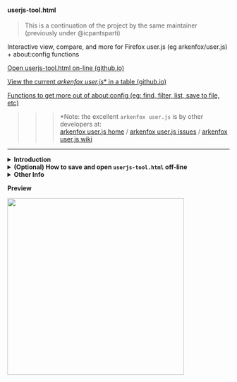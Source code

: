 #### userjs-tool.html

> This is a continuation of the project by the same maintainer (previously under @icpantsparti)

Interactive view, compare, and more for Firefox user.js (eg arkenfox/user.js) + about:config functions

[Open userjs-tool.html on-line (github.io)](https://icpantsparti2.github.io/firefox-user.js-tool/userjs-tool.html)

[View the current <i>arkenfox user.js</i>* in a table (github.io)](https://icpantsparti2.github.io/firefox-user.js-tool/userjs-tool.html?at)

[Functions to get more out of about:config (eg: find, filter, list, save to file, etc)](https://raw.githubusercontent.com/icpantsparti2/firefox-user.js-tool/master/userjs-tool-aboutconfig-functions.js)

> > > \*Note: the excellent `arkenfox user.js` is by other developers at:<br>
> > > [arkenfox user.js home](https://github.com/arkenfox/user.js) / [arkenfox user.js issues](https://github.com/arkenfox/user.js/issues?q=sort%3Aupdated-desc) / [arkenfox user.js wiki](https://github.com/arkenfox/user.js/wiki)

----

<details><summary><b>Introduction</b></summary><br>

Display a Mozilla Firefox user.js settings file contents in your Firefox browser, with:
* highlighting, links, themes*, re-size, wrap, about:config links/regex/groups
* expanding sections, and index to go to sections (with compatible user.js projects)
* compare preferences in two user.js, in a table format with order/layout options and bold cell border around differences
* actions including: user-overrides.js* append* (with comment-out*), point and click overrides collector, skeleton, prefs.js cleaner*, group by values
* load/save, drag/drop, or copy/paste user.js files (can load from some on-line URLs too)
* functions for find (filter/list)/reset/set on about:config Web Console (Firefox/forks/Thunderbird/SeaMonkey)
* This is coded in HTML/CSS/JavaScript with no cross domain dependency
* open [userjs-tool.html on-line](https://icpantsparti2.github.io/firefox-user.js-tool/userjs-tool.html) or save for off-line use

(*arkenfox/user.js inspired.  Please visit [arkenfox/user.js](https://github.com/arkenfox/user.js) and read their info on [arkenfox/user.js/wiki](https://github.com/arkenfox/user.js/wiki). They also have nice scripts for append/clean/troubleshoot.)

This started as an over the top experiment for learning some HTML/CSS/JavaScript (first released 2019.01.02, compare added 2020.02.22).  This is a viewer/tool, and not an editor/installer.

Disclaimer: Use with care at your own risk, and verify any results

----

</details>

<details><summary><b>(Optional) How to save and open <code>userjs-tool.html</code> off-line</b></summary><br>

* Click the Code button on this repo and Download ZIP (https://github.com/icpantsparti2/firefox-user.js-tool/archive/refs/heads/master.zip)
* Open the saved `userjs-tool.html` file with your Firefox browser  
(you can drag and drop it from your Downloads folder into a new tab)
* Bookmark it for easy access
* Remember to check here for updates

----

</details>

<details><summary><b>Other Info</b></summary>

* The `userjs-tool-aboutconfig-functions.js` file is also embeded in `userjs-tool.html` (view with the [a:c Functions] button).

* You can do these (and more) from the interface, or by using URL parameters:
  
    * [View the current arkenfox user.js (github.io)](https://icpantsparti2.github.io/firefox-user.js-tool/userjs-tool.html?av)

    * [View the current arkenfox user.js in a table (github.io)](https://icpantsparti2.github.io/firefox-user.js-tool/userjs-tool.html?at)
  
    * Load and view a user.js URL: [https://icpantsparti2.github.io/firefox-user.js-tool/userjs-tool.html?action=view1&load1=%68ttps://raw.githubusercontent.com/arkenfox/user.js/master/user.js](https://icpantsparti2.github.io/firefox-user.js-tool/userjs-tool.html?action=view1&load1=%68ttps://raw.githubusercontent.com/arkenfox/user.js/master/user.js)

----

</details>

<b>Preview</b>

<img src="/images/userjs-tool.png" width="400" />
